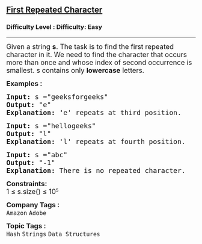 <h2><a href="https://www.geeksforgeeks.org/problems/find-first-repeated-character4108/1?page=3&category=Strings&sortBy=submissions">First Repeated Character</a></h2><h3>Difficulty Level : Difficulty: Easy</h3><hr><div class="problems_problem_content__Xm_eO"><p><span style="font-size: 18px;">Given a string <strong>s</strong>. The task is to find the first repeated character in it. We need to find the character that occurs more than once and whose index of second occurrence is smallest. s contains only <strong>lowercase</strong> letters.</span></p>
<p><span style="font-size: 18px;"><strong>Examples :</strong></span></p>
<pre><span style="font-size: 18px;"><strong>Input:</strong> s ="geeksforgeeks"
<strong>Output:</strong> "e"
<strong>Explanation: '</strong>e' repeats at third position.</span></pre>
<pre><span style="font-size: 18px;"><strong>Input:</strong> s ="hellogeeks"</span><span style="font-size: 18px;">
<strong>Output:</strong> "l"
<strong>Explanation: </strong>'l' repeats at fourth position.</span></pre>
<pre><span style="font-size: 18px;"><strong>Input:</strong> s ="abc"</span><span style="font-size: 18px;">
<strong>Output:</strong> "-1"
<strong>Explanation: </strong>There is no repeated character.</span></pre>
<p><strong style="font-size: 18px;">Constraints:</strong><br style="font-size: 18px;"><span style="font-size: 18px;">1 ≤ s.size() ≤ 10</span><sup>5</sup></p></div><p><span style=font-size:18px><strong>Company Tags : </strong><br><code>Amazon</code>&nbsp;<code>Adobe</code>&nbsp;<br><p><span style=font-size:18px><strong>Topic Tags : </strong><br><code>Hash</code>&nbsp;<code>Strings</code>&nbsp;<code>Data Structures</code>&nbsp;